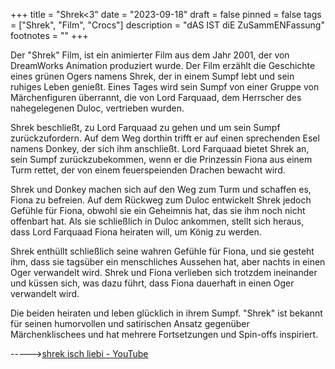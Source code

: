+++
title = "Shrek<3"
date = "2023-09-18"
draft = false
pinned = false
tags = ["Shrek", "Film", "Crocs"]
description = "dAS IST diE ZuSammENFassung"
footnotes = ""
+++


Der "Shrek" Film, ist ein animierter Film aus dem Jahr 2001, der von DreamWorks Animation produziert wurde. Der Film erzählt die Geschichte eines grünen Ogers namens Shrek, der in einem Sumpf lebt und sein ruhiges Leben genießt. Eines Tages wird sein Sumpf von einer Gruppe von Märchenfiguren überrannt, die von Lord Farquaad, dem Herrscher des nahegelegenen Duloc, vertrieben wurden.

Shrek beschließt, zu Lord Farquaad zu gehen und um sein Sumpf zurückzufordern. Auf dem Weg dorthin trifft er auf einen sprechenden Esel namens Donkey, der sich ihm anschließt. Lord Farquaad bietet Shrek an, sein Sumpf zurückzubekommen, wenn er die Prinzessin Fiona aus einem Turm rettet, der von einem feuerspeienden Drachen bewacht wird.

Shrek und Donkey machen sich auf den Weg zum Turm und schaffen es, Fiona zu befreien. Auf dem Rückweg zum Duloc entwickelt Shrek jedoch Gefühle für Fiona, obwohl sie ein Geheimnis hat, das sie ihm noch nicht offenbart hat. Als sie schließlich in Duloc ankommen, stellt sich heraus, dass Lord Farquaad Fiona heiraten will, um König zu werden.

Shrek enthüllt schließlich seine wahren Gefühle für Fiona, und sie gesteht ihm, dass sie tagsüber ein menschliches Aussehen hat, aber nachts in einen Oger verwandelt wird. Shrek und Fiona verlieben sich trotzdem ineinander und küssen sich, was dazu führt, dass Fiona dauerhaft in einen Oger verwandelt wird.

Die beiden heiraten und leben glücklich in ihrem Sumpf. "Shrek" ist bekannt für seinen humorvollen und satirischen Ansatz gegenüber Märchenklischees und hat mehrere Fortsetzungen und Spin-offs inspiriert.



\----->[shrek isch liebi - YouTube ](https://www.youtube.com/results?search_query=shrek+isch+liebi)